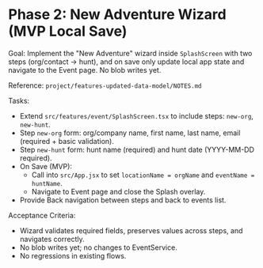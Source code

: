 # Phase 2: New Adventure Wizard (MVP Local Save)

Goal: Implement the "New Adventure" wizard inside `SplashScreen` with two steps (org/contact → hunt), and on save only update local app state and navigate to the Event page. No blob writes yet.

Reference: `project/features-updated-data-model/NOTES.md`

Tasks:
- Extend `src/features/event/SplashScreen.tsx` to include steps: `new-org`, `new-hunt`.
- Step `new-org` form: org/company name, first name, last name, email (required + basic validation).
- Step `new-hunt` form: hunt name (required) and hunt date (YYYY-MM-DD required).
- On Save (MVP):
  - Call into `src/App.jsx` to set `locationName = orgName` and `eventName = huntName`.
  - Navigate to Event page and close the Splash overlay.
- Provide Back navigation between steps and back to events list.

Acceptance Criteria:
- Wizard validates required fields, preserves values across steps, and navigates correctly.
- No blob writes yet; no changes to EventService.
- No regressions in existing flows.
